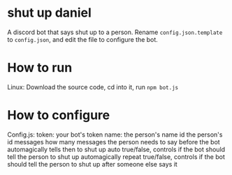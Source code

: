 # shut up daniel

A discord bot that says shut up to a person. Rename `config.json.template` to `config.json`, and edit the file to configure the bot.

# How to run

Linux:
  Download the source code, cd into it, run `npm bot.js`

# How to configure

Config.js:
	token:      	your bot's token
	name:       	the person's name
	id          	the person's id
	messages    	how many messages the person needs to say before the bot automagically tells then to shut up
	auto			true/false, controls if the bot should tell the person to shut up automagically
	repeat			true/false, controls if the bot should tell the person to shut up after someone else says it